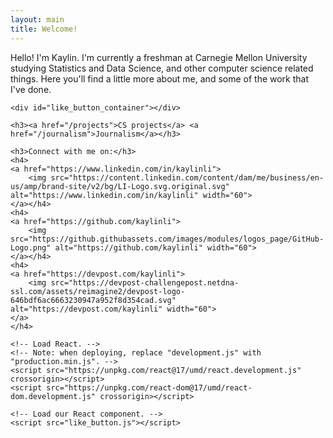 ```yaml
---
layout: main
title: Welcome!
---
```

<head>
    <link rel="stylesheet" type="text/css" href="page.css">
</head>
<body>
    <p>Hello! I'm Kaylin. I'm currently a freshman at Carnegie Mellon University studying Statistics and Data Science, and other computer science related things. Here you'll find a little more about me, and some of the work that I've done.</p>

    <div id="like_button_container"></div>

    <h3><a href="/projects">CS projects</a> <a href="/journalism">Journalism</a></h3>

    <h3>Connect with me on:</h3>
    <h4>
    <a href="https://www.linkedin.com/in/kaylinli">
        <img src="https://content.linkedin.com/content/dam/me/business/en-us/amp/brand-site/v2/bg/LI-Logo.svg.original.svg" alt="https://www.linkedin.com/in/kaylinli" width="60">
    </a></h4>
    <h4>
    <a href="https://github.com/kaylinli"> 
        <img src="https://github.githubassets.com/images/modules/logos_page/GitHub-Logo.png" alt="https://github.com/kaylinli" width="60">
    </a></h4>
    <h4>
    <a href="https://devpost.com/kaylinli"> 
        <img src="https://devpost-challengepost.netdna-ssl.com/assets/reimagine2/devpost-logo-646bdf6ac6663230947a952f8d354cad.svg" alt="https://devpost.com/kaylinli" width="60">
    </a>
    </h4>

    <!-- Load React. -->
    <!-- Note: when deploying, replace "development.js" with "production.min.js". -->
    <script src="https://unpkg.com/react@17/umd/react.development.js" crossorigin></script>
    <script src="https://unpkg.com/react-dom@17/umd/react-dom.development.js" crossorigin></script>

    <!-- Load our React component. -->
    <script src="like_button.js"></script>
</body>